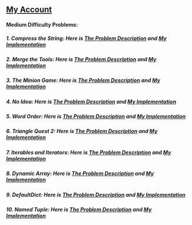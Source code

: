 ## [My Account](https://www.hackerrank.com/Ma7moudBebars)
#### Medium Difficulty Problems:
##### 1. Compress the String: Here is [The Problem Description](https://www.hackerrank.com/challenges/compress-the-string/problem) and [My Implementation](https://github.com/mahmoudbebars99/Problem-Solving/blob/master/Hacker-Rank/Compress-the-String.py)
##### 2. Merge the Tools: Here is [The Problem Description](https://www.hackerrank.com/challenges/merge-the-tools/problem) and [My Implementation](https://github.com/mahmoudbebars99/Problem-Solving/blob/master/Hacker-Rank/Merge-the-Tools.py)
##### 3. The Minion Game: Here is  [The Problem Description](https://www.hackerrank.com/challenges/the-minion-game/problem) and [My Implementation](https://github.com/mahmoudbebars99/Problem-Solving/blob/master/Hacker-Rank/Merge-the-Tools.py)
##### 4. No Idea: Here is [The Problem Description](https://www.hackerrank.com/challenges/no-idea/problem) and [My Implementation](https://github.com/mahmoudbebars99/Problem-Solving/blob/master/Hacker-Rank/No-Idea.py)
##### 5. Word Order: Here is [The Problem Description](https://www.hackerrank.com/challenges/word-order/problem) and [My Implementation](https://github.com/mahmoudbebars99/Problem-Solving/blob/master/Hacker-Rank/Word-Order.py)
##### 6. Triangle Quest 2: Here is [The Problem Description](https://www.hackerrank.com/challenges/triangle-quest-2/problem) and [My Implementation](https://github.com/mahmoudbebars99/Problem-Solving/blob/master/Hacker-Rank/Traingle-Quest-2.py)
##### 7. Iterables and Iterators: Here is [The Problem Description](https://www.hackerrank.com/challenges/word-order/problem) and [My Implementation](https://github.com/mahmoudbebars99/Problem-Solving/blob/master/Hacker-Rank/Iterables-and-Iterators.py)
##### 8. Dynamic Array: Here is [The Problem Description](https://www.hackerrank.com/challenges/dynamic-array/problem) and [My Implementation](https://github.com/mahmoudbebars99/Problem-Solving/blob/master/Hacker-Rank/Dynamic_Array.py)
##### 9. DefaultDict: Here is [The Problem Description](https://www.hackerrank.com/challenges/defaultdict-tutorial/problem) and [My Implementation](https://github.com/MahmoudBebars99/Problem-Solving/blob/master/Hacker-Rank/DefaultDict.py)
##### 10. Named Tuple: Here is [The Problem Description](https://www.hackerrank.com/challenges/py-collections-namedtuple/problem) and [My Implementation](https://github.com/MahmoudBebars99/Problem-Solving/blob/master/Hacker-Rank/Named_Tuple.py)
